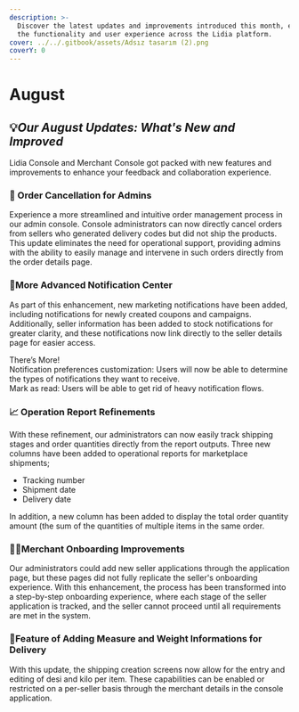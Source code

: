 ```yaml
---
description: >-
  Discover the latest updates and improvements introduced this month, enhancing
  the functionality and user experience across the Lidia platform.
cover: ../../.gitbook/assets/Adsız tasarım (2).png
coverY: 0
---
```


# August

## 💡_**Our August Updates: What's New and Improved**_

Lidia Console and Merchant Console got packed with new features and improvements to enhance your feedback and collaboration experience.

### 🚚 Order Cancellation for Admins

Experience a more streamlined and intuitive order management process in our admin console. Console administrators can now directly cancel orders from sellers who generated delivery codes but did not ship the products. This update eliminates the need for operational support, providing admins with the ability to easily manage and intervene in such orders directly from the order details page.

### 🔔More Advanced Notification Center

As part of this enhancement, new marketing notifications have been added, including notifications for newly created coupons and campaigns. Additionally, seller information has been added to stock notifications for greater clarity, and these notifications now link directly to the seller details page for easier access.

There’s More!\
Notification preferences customization: Users will now be able to determine the types of notifications they want to receive.\
Mark as read: Users will be able to get rid of heavy notification flows.

### 📈 Operation Report Refinements

With these refinement, our administrators can now easily track shipping stages and order quantities directly from the report outputs. Three new columns have been added to operational reports for marketplace shipments;

* Tracking number
* Shipment date
* Delivery date

In addition, a new column has been added to display the total order quantity amount (the sum of the quantities of multiple items in the same order.

### 👨‍💼Merchant Onboarding Improvements

Our administrators could add new seller applications through the application page, but these pages did not fully replicate the seller's onboarding experience. With this enhancement, the process has been transformed into a step-by-step onboarding experience, where each stage of the seller application is tracked, and the seller cannot proceed until all requirements are met in the system.

### 📝Feature of Adding Measure and Weight Informations for Delivery

With this update, the shipping creation screens now allow for the entry and editing of desi and kilo per item. These capabilities can be enabled or restricted on a per-seller basis through the merchant details in the console application.
